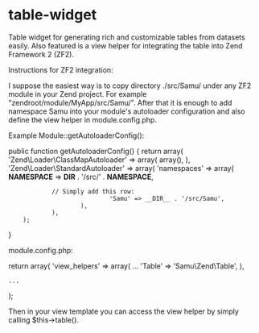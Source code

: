 table-widget
============

Table widget for generating rich and customizable tables from datasets easily. Also featured is a view helper for integrating the table into Zend Framework 2 (ZF2).

Instructions for ZF2 integration:

I suppose the easiest way is to copy directory ./src/Samu/ under any ZF2 module in your Zend project.
For example "zendroot/module/MyApp/src/Samu/". After that it is enough to add namespace Samu into
your module's autoloader configuration and also define the view helper in module.config.php.

Example Module::getAutoloaderConfig():

public function getAutoloaderConfig() {
		return array(
				'Zend\Loader\ClassMapAutoloader' => array(
						array(),
				),
				'Zend\Loader\StandardAutoloader' => array(
						'namespaces' => array(
								__NAMESPACE__ => __DIR__ . '/src/' . __NAMESPACE__,

                // Simply add this row:
								'Samu' => __DIR__ . '/src/Samu',
						),
				),
		);
}

module.config.php:

return array(
    'view_helpers' => array(
        ...
        'Table' => 'Samu\Zend\Table',
		),

    ...
);

Then in your view template you can access the view helper by simply calling $this->table().

